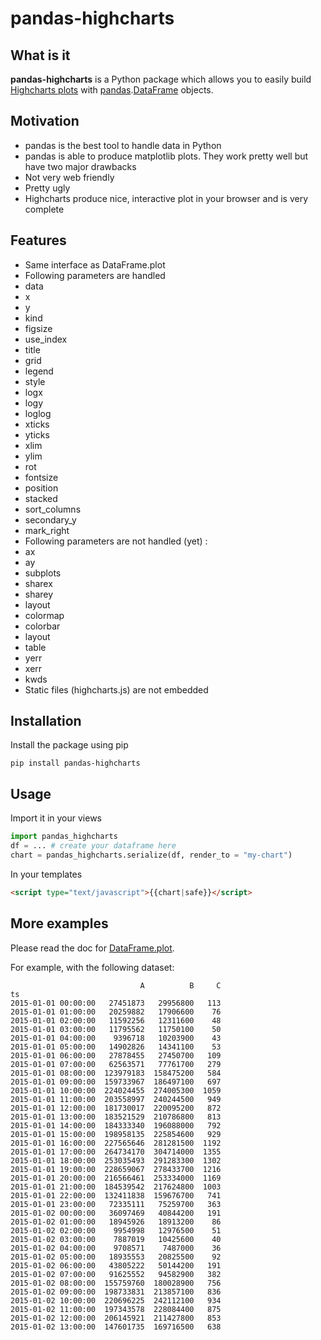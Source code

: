 # pandas-highcharts #

## What is it ##

**pandas-highcharts** is a Python package which allows you to easily build [Highcharts plots](http://www.highcharts.com/ "Highcharts") with [pandas](https://github.com/pydata/pandas "pandas").[DataFrame](http://pandas.pydata.org/pandas-docs/dev/generated/pandas.DataFrame.html "DataFrame") objects.

## Motivation ##

* pandas is the best tool to handle data in Python
* pandas is able to produce matplotlib plots. They work pretty well but have two major drawbacks
 * Not very web friendly
 * Pretty ugly
* Highcharts produce nice, interactive plot in your browser and is very complete

## Features ##

* Same interface as DataFrame.plot
* Following parameters are handled
 * data
 * x
 * y
 * kind
 * figsize
 * use_index
 * title
 * grid
 * legend
 * style
 * logx
 * logy
 * loglog
 * xticks
 * yticks
 * xlim
 * ylim
 * rot
 * fontsize
 * position
 * stacked
 * sort_columns
 * secondary_y
 * mark_right
* Following parameters are not handled (yet) :
 * ax
 * ay
 * subplots
 * sharex
 * sharey
 * layout
 * colormap
 * colorbar
 * layout
 * table
 * yerr
 * xerr
 * kwds
* Static files (highcharts.js) are not embedded

## Installation ##

Install the package using pip
```shell
pip install pandas-highcharts
```

## Usage ##

Import it in your views
```python
import pandas_highcharts
df = ... # create your dataframe here
chart = pandas_highcharts.serialize(df, render_to = "my-chart")
```

In your templates
```html
<script type="text/javascript">{{chart|safe}}</script>
```

## More examples ##

Please read the doc for [DataFrame.plot](http://pandas.pydata.org/pandas-docs/dev/generated/pandas.DataFrame.plot.html "DataFrame plot").

For example, with the following dataset:
```
                             A          B     C
ts                                             
2015-01-01 00:00:00   27451873   29956800   113
2015-01-01 01:00:00   20259882   17906600    76
2015-01-01 02:00:00   11592256   12311600    48
2015-01-01 03:00:00   11795562   11750100    50
2015-01-01 04:00:00    9396718   10203900    43
2015-01-01 05:00:00   14902826   14341100    53
2015-01-01 06:00:00   27878455   27450700   109
2015-01-01 07:00:00   62563571   77761700   279
2015-01-01 08:00:00  123979183  158475200   584
2015-01-01 09:00:00  159733967  186497100   697
2015-01-01 10:00:00  224024455  274005300  1059
2015-01-01 11:00:00  203558997  240244500   949
2015-01-01 12:00:00  181730017  220095200   872
2015-01-01 13:00:00  183521529  210786800   813
2015-01-01 14:00:00  184333340  196088000   792
2015-01-01 15:00:00  198958135  225854600   929
2015-01-01 16:00:00  227565646  281281500  1192
2015-01-01 17:00:00  264734170  304714000  1355
2015-01-01 18:00:00  253035493  291283300  1302
2015-01-01 19:00:00  228659067  278433700  1216
2015-01-01 20:00:00  216566461  253334000  1169
2015-01-01 21:00:00  184539542  217624800  1003
2015-01-01 22:00:00  132411838  159676700   741
2015-01-01 23:00:00   72335111   75259700   363
2015-01-02 00:00:00   36097469   40844200   191
2015-01-02 01:00:00   18945926   18913200    86
2015-01-02 02:00:00    9954998   12976500    51
2015-01-02 03:00:00    7887019   10425600    40
2015-01-02 04:00:00    9708571    7487000    36
2015-01-02 05:00:00   18935553   20825500    92
2015-01-02 06:00:00   43805222   50144200   191
2015-01-02 07:00:00   91625552   94582900   382
2015-01-02 08:00:00  155759760  180028900   756
2015-01-02 09:00:00  198733831  213857100   836
2015-01-02 10:00:00  220696225  242112100   934
2015-01-02 11:00:00  197343578  228084400   875
2015-01-02 12:00:00  206145921  211427800   853
2015-01-02 13:00:00  147601735  169716500   638
```

